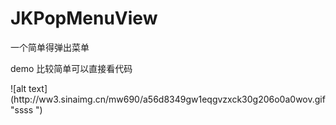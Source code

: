 # JKPopMenuView

一个简单得弹出菜单
<p>
demo 比较简单可以直接看代码
<p>
![alt text](http://ww3.sinaimg.cn/mw690/a56d8349gw1eqgvzxck30g206o0a0wov.gif "ssss ")